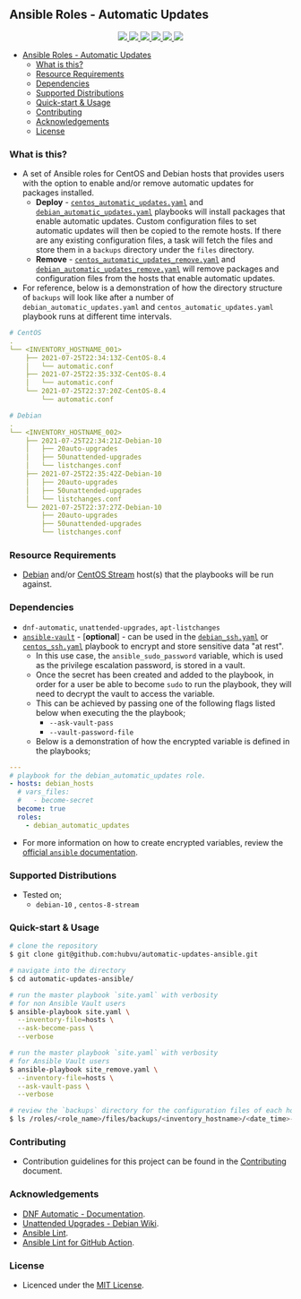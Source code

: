 ## Ansible Roles - Automatic Updates

<p align="center">
  <a href="https://github.com/hubvu/automatic-updates-ansible/actions" alt="Ansible Lint">
    <img src="https://github.com/hubvu/automatic-updates-ansible/actions/workflows/ansible-lint.yml/badge.svg?branch=master">
  </a>
  <a href="https://github.com/hubvu/automatic-updates-ansible/releases" alt="GitHub Release">
    <img src="https://img.shields.io/github/v/release/hubvu/automatic-updates-ansible.svg">
  </a>
  <a href="./LICENSE.md" alt="MIT License">
    <img src="https://img.shields.io/badge/license-MIT-green.svg">
  </a>
  <a href="https://github.com/hubvu/automatic-updates-ansible/tree/main#supported-distributions" alt="Supported Distributions">
    <img src="https://img.shields.io/badge/platform-debian%20%7C%20centos-lightgrey.svg">
  </a>
  <a href="https://img.shields.io/github/repo-size/hubvu/automatic-updates-ansible.svg" alt="Repository Size">
    <img src="https://img.shields.io/github/repo-size/hubvu/automatic-updates-ansible.svg">
  </a>
  <a href="https://img.shields.io/github/directory-file-count/hubvu/automatic-updates-ansible.svg" alt="Repository File Count">
    <img src="https://img.shields.io/github/directory-file-count/hubvu/automatic-updates-ansible.svg">
  </a>
</p>

- [Ansible Roles - Automatic Updates](#ansible-roles---automatic-updates)
  - [What is this?](#what-is-this)
  - [Resource Requirements](#resource-requirements)
  - [Dependencies](#dependencies)
  - [Supported Distributions](#supported-distributions)
  - [Quick-start & Usage](#quick-start--usage)
  - [Contributing](#contributing)
  - [Acknowledgements](#acknowledgements)
  - [License](#license)

### What is this?

* A set of Ansible roles for CentOS and Debian hosts that provides users with the option to enable and/or remove automatic updates for packages installed.
  * **Deploy** - [`centos_automatic_updates.yaml`](./centos_automatic_updates.yaml) and [`debian_automatic_updates.yaml`](./debian_automatic_updates.yaml) playbooks will install packages that enable automatic updates. Custom configuration files to set automatic updates will then be copied to the remote hosts. If there are any existing configuration files, a task will fetch the files and store them in a `backups` directory under the `files` directory.
  * **Remove** - [`centos_automatic_updates_remove.yaml`](./centos_automatic_updates_remove.yaml) and [`debian_automatic_updates_remove.yaml`](./debian_automatic_updates_remove.yaml) will remove packages and configuration files from the hosts that enable automatic updates.
* For reference, below is a demonstration of how the directory structure of `backups` will look like after a number of `debian_automatic_updates.yaml` and `centos_automatic_updates.yaml` playbook runs at different time intervals.

```yaml
# CentOS
.
└── <INVENTORY_HOSTNAME_001>
    ├── 2021-07-25T22:34:13Z-CentOS-8.4
    │   └── automatic.conf
    ├── 2021-07-25T22:35:33Z-CentOS-8.4
    │   └── automatic.conf
    └── 2021-07-25T22:37:20Z-CentOS-8.4
        └── automatic.conf

# Debian
.
└── <INVENTORY_HOSTNAME_002>
    ├── 2021-07-25T22:34:21Z-Debian-10
    │   ├── 20auto-upgrades
    │   ├── 50unattended-upgrades
    │   └── listchanges.conf
    ├── 2021-07-25T22:35:42Z-Debian-10
    │   ├── 20auto-upgrades
    │   ├── 50unattended-upgrades
    │   └── listchanges.conf
    └── 2021-07-25T22:37:27Z-Debian-10
        ├── 20auto-upgrades
        ├── 50unattended-upgrades
        └── listchanges.conf
```

### Resource Requirements

* [Debian](https://www.debian.org/distrib/) and/or [CentOS Stream](https://www.centos.org/centos-stream/) host(s) that the playbooks will be run against.

### Dependencies

* `dnf-automatic`, `unattended-upgrades`, `apt-listchanges`
* [`ansible-vault`](https://docs.ansible.com/ansible/latest/user_guide/vault.html) - [**optional**] - can be used in the [`debian_ssh.yaml`](./debian_ssh.yaml) or [`centos_ssh.yaml`](./centos_ssh.yaml) playbook to encrypt and store sensitive data "at rest". 
  * In this use case, the `ansible_sudo_password` variable, which is used as the privilege escalation password, is stored in a vault.
  * Once the secret has been created and added to the playbook, in order for a user be able to become `sudo` to run the playbook, they will need to decrypt the vault to access the variable.
  * This can be achieved by passing one of the following flags listed below when executing the the playbook;
    * `--ask-vault-pass` 
    * `--vault-password-file`
  * Below is a demonstration of how the encrypted variable is defined in the playbooks;

```yaml
---
# playbook for the debian_automatic_updates role.
- hosts: debian_hosts
  # vars_files:
  #   - become-secret
  become: true
  roles:
    - debian_automatic_updates
```

  * For more information on how to create encrypted variables, review the [official `ansible` documentation](https://docs.ansible.com/ansible/latest/user_guide/vault.html#encrypting-individual-variables-with-ansible-vault).

### Supported Distributions

* Tested on;
  * `debian-10` , `centos-8-stream`

### Quick-start & Usage

```bash
# clone the repository
$ git clone git@github.com:hubvu/automatic-updates-ansible.git

# navigate into the directory
$ cd automatic-updates-ansible/

# run the master playbook `site.yaml` with verbosity
# for non Ansible Vault users
$ ansible-playbook site.yaml \
  --inventory-file=hosts \
  --ask-become-pass \
  --verbose

# run the master playbook `site.yaml` with verbosity
# for Ansible Vault users
$ ansible-playbook site_remove.yaml \
  --inventory-file=hosts \
  --ask-vault-pass \
  --verbose

# review the `backups` directory for the configuration files of each host
$ ls /roles/<role_name>/files/backups/<inventory_hostname>/<date_time>-<distribution_name>-<distribution_version>/
```

### Contributing

* Contribution guidelines for this project can be found in the [Contributing](./CONTRIBUTING.md) document.

### Acknowledgements

* [DNF Automatic - Documentation](https://dnf.readthedocs.io/en/latest/automatic.html).
* [Unattended Upgrades - Debian Wiki](https://wiki.debian.org/UnattendedUpgrades).
* [Ansible Lint](https://github.com/ansible-community/ansible-lint).
* [Ansible Lint for GitHub Action](https://github.com/ansible/ansible-lint-action).

### License

* Licenced under the [MIT License](./LICENSE.md).
